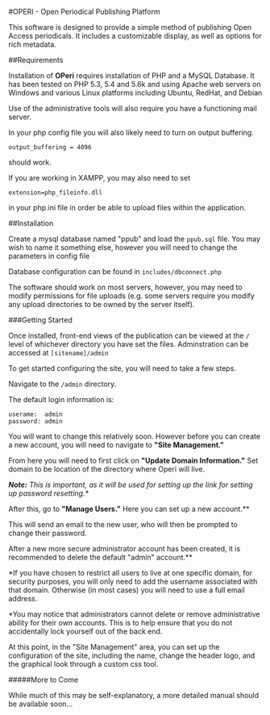 #OPERI - Open Periodical Publishing Platform

This software is designed to provide a simple method of publishing Open Access periodicals.  It includes a customizable display, as well as options for rich metadata.

##Requirements

Installation of **OPeri** requires installation of PHP and a MySQL Database.  It has been tested on PHP 5.3, 5.4 and 5.6k and using Apache web servers on Windows and various Linux platforms including Ubuntu, RedHat, and Debian

Use of the administrative tools will also require you have a functioning mail server.

In your php config file you will also likely need to turn on output buffering.

    output_buffering = 4096
    
should work.

If you are working in XAMPP, you may also need to set

    extension=php_fileinfo.dll
    
in your php.ini file in order be able to upload files within the application.

##Installation

Create a mysql database named "ppub" and load the `ppub.sql` file.  You may wish to name it something else, however you will need to change the parameters in config file

Database configuration can be found in `includes/dbconnect.php`

The software should work on most servers, however, you may need to modify permissions for file uploads (e.g. some servers require you modify any upload directories to be owned by the server itself).


###Getting Started

Once installed, front-end views of the publication can be viewed at the `/` level of whichever directory you have set the files.  Adminstration can be accessed at `[sitename]/admin`

To get started configuring the site, you will need to take a few steps.

Navigate to the `/admin` directory. 

The default login information is:

    userame:  admin
    password: admin

You will want to change this relatively soon.  However before you can create a new account, you will need to navigate to **"Site Management."**
 
From here you will need to first click on **"Update Domain Information."**  Set domain to be location of the directory where Operi will live.  

_**Note:** This is important, as it will be used for setting up the link for setting up password resetting.*_

After this, go to ****"Manage Users."****  Here you can set up a new account.** 

This will send an email to the new user, who will then be prompted to change their password.
 
After a new more secure administrator account has been created, it is recommended to delete the default "admin" account.**

*If you have chosen to restrict all users to live at one specific domain, for security purposes, you will only need to add the username associated with that domain.  Otherwise (in most cases) you will need to use a full email address.

*You may notice that administrators cannot delete or remove administrative ability for their own accounts.  This is to help ensure that you do not accidentally lock yourself out of the back end.

At this point, in the "Site Management" area, you can set up the configuration of the site, including the name, change the header logo, and the graphical look through a custom css tool.

#####More to Come

While much of this may be self-explanatory, a more detailed manual should be available soon... 
